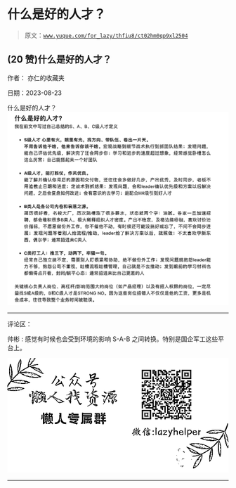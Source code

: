 # 什么是好的人才？

> 原文：[`www.yuque.com/for_lazy/thfiu8/ct02hm0qp9xl2504`](https://www.yuque.com/for_lazy/thfiu8/ct02hm0qp9xl2504)

## (20 赞)什么是好的人才？

作者： 亦仁的收藏夹

日期：2023-08-23

什么是好的人才？![](img/c581349e66f23ecdc336fa9fd99cfe1c.png)

* * *

评论区：

帅彬 : 感觉有时候也会受到环境的影响 S-A-B 之间转换。特别是国企军工这些平台上。

![](img/1c37d505930596d12a88ab23e11aa07a.png)

* * *